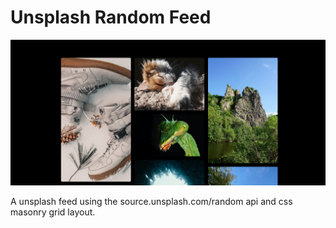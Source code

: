 # Unsplash Random Feed

![](./src/screenshot.png)

A unsplash feed using the source.unsplash.com/random api and css masonry grid layout.
